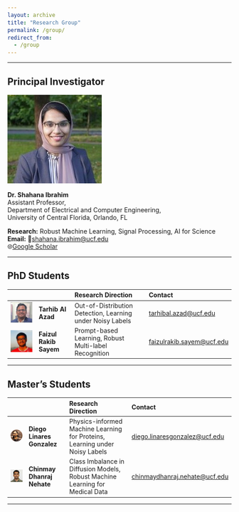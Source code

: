 ```yaml
---
layout: archive
title: "Research Group"
permalink: /group/
redirect_from:
  - /group
---
```





---

## Principal Investigator

![](/images/shahana1.JPG)

**Dr. Shahana Ibrahim**  
Assistant Professor,  
Department of Electrical and Computer Engineering,  
University of Central Florida, Orlando, FL  

**Research:** Robust Machine Learning, Signal Processing, AI for Science  
**Email:** 📧shahana.ibrahim@ucf.edu  
🌐[Google Scholar](https://scholar.google.com/citations?user=2_NYo1AAAAAJ&hl=en)  


---

## PhD Students

|  |  | Research Direction | Contact |
|:--:|:--|:--|:--|
| ![](/images/tarhib1.jpg) | **Tarhib Al Azad** | Out-of-Distribution Detection, Learning under Noisy Labels | tarhibal.azad@ucf.edu |
| ![](/images/faizul.jpg) | **Faizul Rakib Sayem** | Prompt-based Learning, Robust Multi-label Recognition | faizulrakib.sayem@ucf.edu   |
---


## Master’s Students

|  |  | Research Direction | Contact |
|:--:|:--|:--|:--|
| ![](/images/diego.png) | **Diego Linares Gonzalez** | Physics-informed Machine Learning for Proteins, Learning under Noisy Labels  | diego.linaresgonzalez@ucf.edu |
| ![](/images/chinmay.jpg) | **Chinmay Dhanraj Nehate** | Class Imbalance in Diffusion Models, Robust Machine Learning for Medical Data | chinmaydhanraj.nehate@ucf.edu |

---




